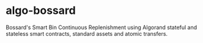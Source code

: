 # algo-bossard
Bossard's Smart Bin Continuous Replenishment using Algorand stateful and stateless smart contracts, standard assets and atomic transfers.
